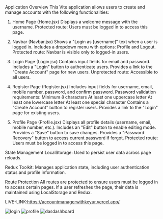 Application Overview
This Vite application allows users to create and manage accounts with the following functionalities:

1. Home Page (Home.jsx)
Displays a welcome message with the username.
Protected route: Users must be logged in to access this page.

3. Navbar (Navbar.jsx)
Shows a "Login as [username]" text when a user is logged in.
Includes a dropdown menu with options: Profile and Logout.
Protected route: Navbar is visible only to logged-in users.

5. Login Page (Login.jsx)
Contains input fields for email and password.
Includes a "Login" button to authenticate users.
Provides a link to the "Create Account" page for new users.
Unprotected route: Accessible to all users.

7. Register Page (Register.jsx)
Includes input fields for username, email, mobile number, password, and confirm password.
Password validation requirements:
Minimum 8 characters
At least one uppercase letter
At least one lowercase letter
At least one special character
Contains a "Create Account" button to register users.
Provides a link to the "Login" page for existing users.
  
8. Profile Page (Profile.jsx)
Displays all profile details (username, email, mobile number, etc.).
Includes an "Edit" button to enable editing mode.
Provides a "Save" button to save changes.
Provides a "Password Recovery" button to access current password if forgot.
Protected route: Users must be logged in to access this page.

State Management
LocalStorage: Used to persist user data across page reloads.

Redux Toolkit: Manages application state, including user authentication status and profile information.

Route Protection
All routes are protected to ensure users must be logged in to access certain pages.
If a user refreshes the page, their data is maintained using LocalStorage and Redux.

LIVE-LINK:https://accountmanagerwithkeyur.vercel.app/

![login](https://github.com/user-attachments/assets/cc598ef4-2d8f-4639-aa45-da9f83b278b7)
![profile](https://github.com/user-attachments/assets/2d2285d8-92f6-41b8-87b4-887ee1e8f13f)
![dasdashboard ](https://github.com/user-attachments/assets/fa6b7df9-37b3-486b-9ddc-e3b3c32c2d04)



   
